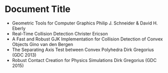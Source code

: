 # Document Title

- Geometric Tools for Computer Graphics
  Philip J. Schneider & David H. Eberly
- Real-Time Collision Detection
  Christer Ericson
- A Fast and Robust GJK Implementation for Collision Detection of Convex Objects
  Gino van den Bergen
- The Separating Axis Test between Convex Polyhedra
  Dirk Gregorius (GDC 2013)
- Robust Contact Creation for Physics Simulations
  Dirk Gregorius (GDC 2015)
